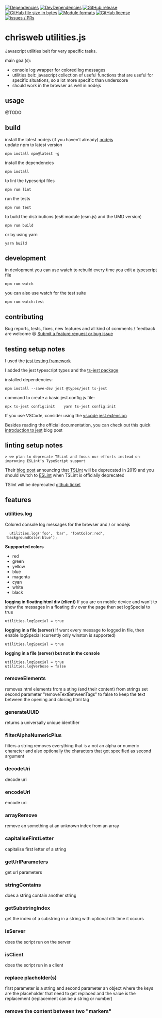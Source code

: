 [![Dependencies](https://david-dm.org/chrisweb/chrisweb-utilities.js/status.svg)](https://david-dm.org/chrisweb/chrisweb-utilities.js)
[![DevDependencies](https://david-dm.org/chrisweb/chrisweb-utilities.js/dev-status.svg)](https://david-dm.org/chrisweb/chrisweb-utilities.js)
[![GitHub release](https://img.shields.io/github/release/chrisweb/chrisweb-utilities.js.svg)](https://github.com/chrisweb/chrisweb-utilities.js/releases)
[![GitHub file size in bytes](https://img.shields.io/github/size/chrisweb/chrisweb-utilities.js/dist/index.esm.js.svg)](https://github.com/chrisweb/chrisweb-utilities.js)
[![Module formats](https://img.shields.io/badge/module%20formats-ESM%20+%20UMD-green.svg)](https://github.com/chrisweb/chrisweb-utilities.js/tree/master/dist)
[![GitHub license](https://img.shields.io/github/license/chrisweb/chrisweb-utilities.js.svg)](https://github.com/chrisweb/chrisweb-utilities.js/blob/master/LICENSE)
[![issues / PRs](https://img.shields.io/badge/issues%20/%20PRs-welcome-green.svg)](https://github.com/chrisweb/chrisweb-utilities.js/issues/new/choose)

# chrisweb utilities.js

Javascript utilities belt for very specific tasks.

main goal(s):
* console log wrapper for colored log messages
* utilities belt: javascript collection of useful functions that are useful for specific situations, so a lot more specific than underscore
* should work in the browser as well in nodejs

## usage

@TODO

## build

install the latest nodejs (if you haven't already) [nodejs](https://nodejs.org)  
update npm to latest version

`npm install npm@latest -g`

install the dependencies

`npm install`

to lint the typescript files

`npm run lint`

run the tests  

`npm run test`

to build the distributions (es6 module (esm.js) and the UMD version)

`npm run build`

or by using yarn  

`yarn build`

## development

in devlopment you can use watch to rebuild every time you edit a typescript file

`npm run watch`

you can also use watch for the test suite  

`npm run watch:test`

## contributing

Bug reports, tests, fixes, new features and all kind of comments / feedback are welcome 😃 [Submit a feature request or bug issue](https://github.com/chrisweb/chrisweb-utilities.js/issues/new/choose)

## testing setup notes

I used the [jest testing framework](https://jestjs.io/)

I added the jest typescript types and the [ts-jest package](https://github.com/kulshekhar/ts-jest)  

installed dependencies:  

`npm install --save-dev jest @types/jest ts-jest`

command to create a basic jest.config.js file:  

`npx ts-jest config:init	yarn ts-jest config:init`

If you use VSCode, consider using the [vscode jest extension](https://github.com/jest-community/vscode-jest)

Besides reading the official documentation, you can check out this quick [introduction to jest](https://flaviocopes.com/jest/)  blog post

## linting setup notes

	> we plan to deprecate TSLint and focus our efforts instead on improving ESLint’s TypeScript support  
    
Their [blog post](https://medium.com/palantir/tslint-in-2019-1a144c2317a9) announcing that [TSLint](https://github.com/palantir/tslint) will be deprecated in 2019 and you should switch to [ESLint](https://github.com/eslint/eslint) when TSLint is officially deprecated  

TSlint will be deprecated [github ticket](https://github.com/palantir/tslint/issues/4534)  

## features

### utilities.log
Colored console log messages for the browser and / or nodejs
```
  utilities.log('foo', 'bar', 'fontColor:red', 'backgroundColor:blue');
```

**Suppported colors**

* red
* green
* yellow
* blue
* magenta
* cyan
* white
* black

**logging in floating html div (client)**
If you are on mobile device and wan't to show the messages in a floating div over the page then set logSpecial to true
```
utilities.logSpecial = true
```

**logging in a file (server)**
If want every message to logged in file, then enable logSpecial (currently only winston is supported)
```
utilities.logSpecial = true
```

**logging in a file (server) but not in the console**
```
utilities.logSpecial = true
utilities.logVerbose = false
```
### removeElements
removes html elements from a sting (and their content) from strings
set second parameter "removeTextBetweenTags" to false to keep the text between the opening and closing html tag
### generateUUID
returns a universally unique identifier
### filterAlphaNumericPlus
filters a string
removes everything that is a not an alpha or numeric character and also optionally the characters that got specified as second argument
### decodeUri
decode uri
### encodeUri
encode uri
### arrayRemove
remove an something at an unknown index from an array
### capitaliseFirstLetter
capitalise first letter of a string
### getUrlParameters
get url parameters
### stringContains
does a string contain another string
### getSubstringIndex
get the index of a substring in a string with optional nth time it occurs
### isServer
does the script run on the server
### isClient
does the script run in a client
### replace placholder(s)
first parameter is a string and second parameter an object where the keys are the placeholder that need to get replaced and the value is the replacement (replacement can be a string or number)
### remove the content between two "markers"
